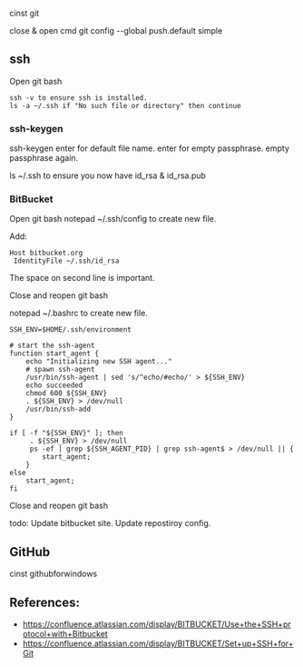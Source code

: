 cinst git

close & open cmd
git config --global push.default simple

## ssh

Open git bash

    ssh -v to ensure ssh is installed.
    ls -a ~/.ssh if "No such file or directory" then continue

### ssh-keygen

ssh-keygen
enter for default file name.
enter for empty passphrase.
empty passphrase again.

ls  ~/.ssh to ensure you now have id_rsa & id_rsa.pub

### BitBucket

Open git bash
notepad ~/.ssh/config to create new file.

Add:

    Host bitbucket.org 
     IdentityFile ~/.ssh/id_rsa
 
The space on second line is important.

Close and reopen git bash

notepad ~/.bashrc to create new file.

    SSH_ENV=$HOME/.ssh/environment
       
    # start the ssh-agent
    function start_agent {
        echo "Initializing new SSH agent..."
        # spawn ssh-agent
        /usr/bin/ssh-agent | sed 's/^echo/#echo/' > ${SSH_ENV}
        echo succeeded
        chmod 600 ${SSH_ENV}
        . ${SSH_ENV} > /dev/null
        /usr/bin/ssh-add
    }
       
    if [ -f "${SSH_ENV}" ]; then
         . ${SSH_ENV} > /dev/null
         ps -ef | grep ${SSH_AGENT_PID} | grep ssh-agent$ > /dev/null || {
            start_agent;
        }
    else
        start_agent;
    fi

Close and reopen git bash

todo:
Update bitbucket site.
Update repostiroy config.


## GitHub

cinst githubforwindows



## References:

- https://confluence.atlassian.com/display/BITBUCKET/Use+the+SSH+protocol+with+Bitbucket
- https://confluence.atlassian.com/display/BITBUCKET/Set+up+SSH+for+Git

